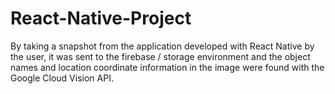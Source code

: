 # React-Native-Project
  By taking a snapshot from the application developed with React Native by the user, it was sent to the firebase / storage environment and the object names and location coordinate information in the image were found with the Google Cloud Vision API.
